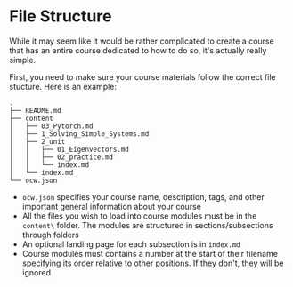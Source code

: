 # File Structure

While it may seem like it would be rather complicated to create a course that has an entire course dedicated to how to do so, it's actually really simple. 

First, you need to make sure your course materials follow the correct file stucture. Here is an example:
```
.
├── README.md
├── content
│   ├── 03_Pytorch.md
│   ├── 1_Solving_Simple_Systems.md
│   ├── 2_unit
│   │   ├── 01_Eigenvectors.md
│   │   ├── 02_practice.md
│   │   └── index.md
│   └── index.md
└── ocw.json
```

* `ocw.json` specifies your course name, description, tags, and other important general information about your course
* All the files you wish to load into course modules must be in the `content\` folder. The modules are structured in sections/subsections through folders
* An optional landing page for each subsection is in `index.md`
* Course modules must contains a number at the start of their filename specifying its order relative to other positions. If they don't, they will be ignored